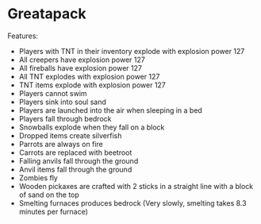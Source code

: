 # Greatapack
Features:
- Players with TNT in their inventory explode with explosion power 127
- All creepers have explosion power 127
- All fireballs have explosion power 127
- All TNT explodes with explosion power 127
- TNT items explode with explosion power 127
- Players cannot swim
- Players sink into soul sand
- Players are launched into the air when sleeping in a bed
- Players fall through bedrock
- Snowballs explode when they fall on a block
- Dropped items create silverfish
- Parrots are always on fire
- Carrots are replaced with beetroot
- Falling anvils fall through the ground
- Anvil items fall through the ground
- Zombies fly
- Wooden pickaxes are crafted with 2 sticks in a straight line with a block of sand on the top
- Smelting furnaces produces bedrock (Very slowly, smelting takes 8.3 minutes per furnace)

